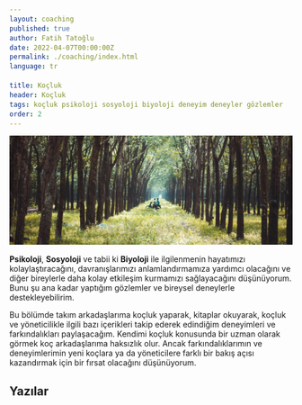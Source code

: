 ```yaml
---
layout: coaching
published: true
author: Fatih Tatoğlu
date: 2022-04-07T00:00:00Z
permalink: ./coaching/index.html
language: tr

title: Koçluk
header: Koçluk
tags: koçluk psikoloji sosyoloji biyoloji deneyim deneyler gözlemler
order: 2
---
```


![Koçluk](../../image/coaching.jpg "Min An - [Pexels](https://www.pexels.com/tr-tr/fotograf/ormanin-ortasinda-motosiklet-suren-iki-kisi-fotografi-1006116/)")

**Psikoloji**, **Sosyoloji** ve tabii ki **Biyoloji** ile ilgilenmenin hayatımızı kolaylaştıracağını, davranışlarımızı anlamlandırmamıza yardımcı olacağını ve diğer bireylerle daha kolay etkileşim kurmamızı sağlayacağını düşünüyorum. Bunu şu ana kadar yaptığım gözlemler ve bireysel deneylerle destekleyebilirim.

Bu bölümde takım arkadaşlarıma koçluk yaparak, kitaplar okuyarak, koçluk ve yöneticilikle ilgili bazı içerikleri takip ederek edindiğim deneyimleri ve farkındalıkları paylaşacağım. Kendimi koçluk konusunda bir uzman olarak görmek koç arkadaşlarıma haksızlık olur. Ancak farkındalıklarımın ve deneyimlerimin yeni koçlara ya da yöneticilere farklı bir bakış açısı kazandırmak için bir fırsat olacağını düşünüyorum.

## Yazılar
